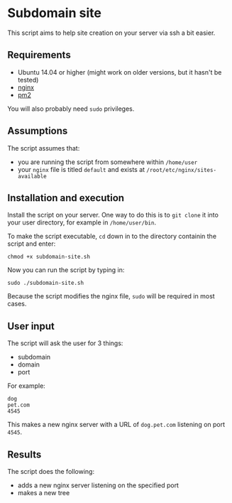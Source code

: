 # Subdomain site

This script aims to help site creation on your server via ssh a bit easier.

## Requirements
- Ubuntu 14.04 or higher (might work on older versions, but it hasn't be tested)
- [nginx](http://nginx.org/en/)
- [pm2](https://github.com/Unitech/pm2)

You will also probably need `sudo` privileges.

## Assumptions
The script assumes that:
- you are running the script from somewhere within `/home/user`
- your `nginx` file is titled `default` and exists at `/root/etc/nginx/sites-available`
 
## Installation and execution
Install the script on your server. One way to do this is to `git clone` it into your user directory, for example in `/home/user/bin`.

To make the script executable, `cd` down in to the directory containin the script and enter:
```
chmod +x subdomain-site.sh
```

Now you can run the script by typing in:
```
sudo ./subdomain-site.sh
```

Because the script modifies the nginx file, `sudo` will be required in most cases.

## User input
The script will ask the user for 3 things:
- subdomain
- domain
- port

For example:
```
dog
pet.com
4545
```
This makes a new nginx server with a URL of `dog.pet.com` listening on port `4545`.

## Results
The script does the following:
- adds a new nginx server listening on the specified port
- makes a new tree 
